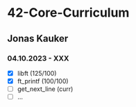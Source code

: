 # 42-Core-Curriculum

## Jonas Kauker

### 04.10.2023 - XXX

- [x] libft          (125/100)
- [x] ft_printf      (100/100)
- [ ] get_next_line  (curr)
- [ ] ...
